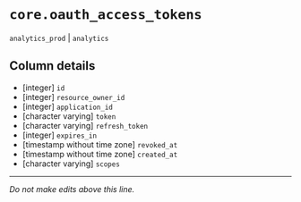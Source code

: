 # `core.oauth_access_tokens`
`analytics_prod` | `analytics`

## Column details
* [integer]   `id`
* [integer]   `resource_owner_id`
* [integer]   `application_id`
* [character varying] `token`
* [character varying] `refresh_token`
* [integer]   `expires_in`
* [timestamp without time zone] `revoked_at`
* [timestamp without time zone] `created_at`
* [character varying] `scopes`

-------------------------------------------------------------------------------
*Do not make edits above this line.*
